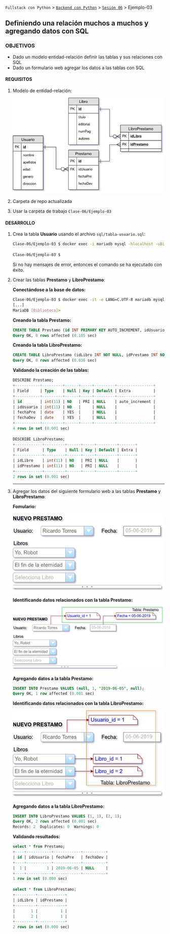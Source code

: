 `Fullstack con Python` > [`Backend con Python`](../../Readme.md) > [`Sesión 06`](../Readme.md) > Ejemplo-03
## Definiendo una relación muchos a muchos y agregando datos con SQL

### OBJETIVOS
 - Dado un modelo entidad-relación definir las tablas y sus relaciones con SQL
 - Dado un formulario web agregar los datos a las tablas con SQL

#### REQUISITOS
1. Modelo de entidad-relación:

   ![Diagrama entidad-relación](modelo-entidad-relacion.jpg)

1. Carpeta de repo actualizada
1. Usar la carpeta de trabajo `Clase-06/Ejemplo-03`


#### DESARROLLO
1. Crea la tabla __Usuario__ usando el archivo `sql/tabla-usuario.sql`:

   ```bash
   Clase-06/Ejemplo-03 $ docker exec -i mariadb mysql -hlocalhost -uBiblioteca -pBiblioteca Biblioteca < sql/tabla-usuario.sql

   Clase-06/Ejemplo-03 $
   ```
   Si no hay mensajes de error, entonces el comando se ha ejecutado con éxito.

1. Crear las tablas __Prestamo__ y __LibroPrestamo__:

   __Conectándose a la base de datos:__

    ```bash
    Clase-06/Ejemplo-03 $ docker exec -it -e LANG=C.UTF-8 mariadb mysql -hlocalhost -uBiblioteca -pBiblioteca Biblioteca
    [...]
    MariaDB [Biblioteca]>
    ```

   __Creando la tabla Prestamo:__

   ```sql
   CREATE TABLE Prestamo (id INT PRIMARY KEY AUTO_INCREMENT, idUsuario INT NOT NULL, fechaPre DATE, fechaDev DATE);
   Query OK, 0 rows affected (0.105 sec)
   ```

   __Creando la tabla LibroPrestamo:__

   ```sql
   CREATE TABLE LibroPrestamo (idLibro INT NOT NULL, idPrestamo INT NOT NULL, PRIMARY KEY (idLibro, idPrestamo));
   Query OK, 0 rows affected (0.036 sec)
   ```

   __Validando la creación de las tablas:__

   ```sql
   DESCRIBE Prestamo;
   +-----------+---------+------+-----+---------+----------------+
   | Field     | Type    | Null | Key | Default | Extra          |
   +-----------+---------+------+-----+---------+----------------+
   | id        | int(11) | NO   | PRI | NULL    | auto_increment |
   | idUsuario | int(11) | NO   |     | NULL    |                |
   | fechaPre  | date    | YES  |     | NULL    |                |
   | fechaDev  | date    | YES  |     | NULL    |                |
   +-----------+---------+------+-----+---------+----------------+
   4 rows in set (0.001 sec)

   DESCRIBE LibroPrestamo;
   +------------+---------+------+-----+---------+-------+
   | Field      | Type    | Null | Key | Default | Extra |
   +------------+---------+------+-----+---------+-------+
   | idLibro    | int(11) | NO   | PRI | NULL    |       |
   | idPrestamo | int(11) | NO   | PRI | NULL    |       |
   +------------+---------+------+-----+---------+-------+
   2 rows in set (0.001 sec)
   ```
   ***

1. Agregar los datos del siguiente formulario web a las tablas __Prestamo__ y __LibroPrestamo__:

   __Fomulario:__

   ![Fomulario](assets/nuevo-prestamo-01.jpg)

   __Identificando datos relacionados con la tabla Prestamo:__

   ![Fomulario](assets/nuevo-prestamo-02.jpg)

   __Agregando datos a la tabla Prestamo:__

   ```sql
   INSERT INTO Prestamo VALUES (null, 1, "2019-06-05", null);
   Query OK, 1 row affected (0.001 sec)
   ```

   __Identificando datos relacionados con la tabla LibroPrestamo:__

   ![Fomulario](assets/nuevo-prestamo-03.jpg)

   __Agregando datos a la tabla LibroPrestamo:__

   ```sql
   INSERT INTO LibroPrestamo VALUES (1, 1), (2, 1);
   Query OK, 2 rows affected (0.001 sec)
   Records: 2  Duplicates: 0  Warnings: 0
   ```

   __Validando resultados:__

   ```sql
   select * from Prestamo;
   +----+-----------+------------+----------+
   | id | idUsuario | fechaPre   | fechaDev |
   +----+-----------+------------+----------+
   |  1 |         1 | 2019-06-05 | NULL     |
   +----+-----------+------------+----------+
   1 row in set (0.000 sec)

   select * from LibroPrestamo;
   +---------+------------+
   | idLibro | idPrestamo |
   +---------+------------+
   |       1 |          1 |
   |       2 |          1 |
   +---------+------------+
   2 rows in set (0.000 sec)
   ```
